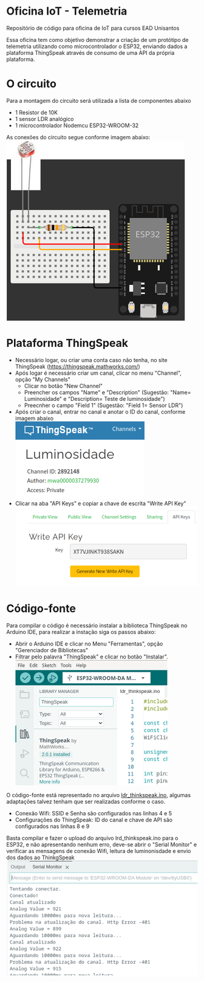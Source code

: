 # Oficina IoT - Telemetria
Repositório de código para oficina de IoT para cursos EAD Unisantos

Essa oficina tem como objetivo demonstrar a criação de um protótipo de telemetria utilizando como microcontrolador o ESP32, enviando dados a plataforma ThingSpeak através de consumo de uma API da própria plataforma.

# O circuito
Para a montagem do circuito será utilizada a lista de componentes abaixo
- 1 Resistor de 10K
- 1 sensor LDR analógico
- 1 microcontrolador Nodemcu ESP32-WROOM-32

As conexões do circuito segue conforme imagem abaixo:
![Texto Alternativo](https://github.com/ferauche/EAD_IoT/blob/main/circuito.png)

# Plataforma ThingSpeak
- Necessário logar, ou criar uma conta caso não tenha, no site ThingSpeak (https://thingspeak.mathworks.com/)
- Após logar é necessário criar um canal, clicar no menu "Channel", opção "My Channels"
  - Clicar no botão "New Channel"
  - Preencher os campos "Name" e "Description" (Sugestão: "Name= Luminosidade" e "Description= Teste de luminosidade")
  - Preecnher o campo "Field 1" (Sugestão: "Field 1= Sensor LDR")
- Após criar o canal, entrar no canal e anotar o ID do canal, conforme imagem abaixo
  <br>![Id Channel](https://github.com/ferauche/EAD_IoT/blob/main/channel_Id.png)
- Clicar na aba "API Keys" e copiar a chave de escrita "Write API Key"
  <br>![API Key](https://github.com/ferauche/EAD_IoT/blob/main/api_keys.png)

# Código-fonte
Para compilar o código é necessário instalar a biblioteca ThingSpeak no Arduino IDE, para realizar a instação siga os passos abaixo:
- Abrir o Arduino IDE e clicar no Menu "Ferramentas", opção "Gerenciador de Bibliotecas"
- Filtrar pelo palavra "ThingSpeak" e clicar no botão "Instalar".
  <br>![ThinkSpeak Lib](https://github.com/ferauche/EAD_IoT/blob/main/thinkspeak_lib.png) 

O código-fonte está representado no arquivo [ldr_thinkspeak.ino](https://github.com/ferauche/EAD_IoT/blob/main/ldr_thinkspeak.ino), algumas adaptações talvez tenham que ser realizadas conforme o caso.
- Conexão Wifi: SSID e Senha são configurados nas linhas 4 e 5
- Configurações do ThingSpeak: ID do canal e chave de API são configurados nas linhas 8 e 9

Basta compilar e fazer o upload do arquivo lrd_thinkspeak.ino para o ESP32, e não apresentando nenhum erro, deve-se abrir o "Serial Monitor" e verificar as mensagens de conexão Wifi, leitura de luminonisdade e envio dos dados ao ThinkgSpeak
<br>![Serial Monitor](https://github.com/ferauche/EAD_IoT/blob/main/serial_monitor.png)
  

